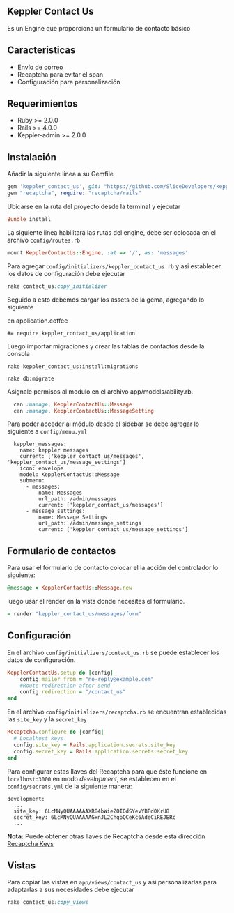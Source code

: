 ## Keppler Contact Us

Es un Engine que proporciona un formulario de contacto básico

## Caracteristicas

- Envío de correo
- Recaptcha para evitar el span
- Configuración para personalización

## Requerimientos

* Ruby >= 2.0.0
* Rails >= 4.0.0
* Keppler-admin >= 2.0.0

## Instalación

Añadir la siguiente línea a su Gemfile

```ruby
gem 'keppler_contact_us', git: "https://github.com/SliceDevelopers/keppler_contact_us.git", tag: '1.0.0'
gem "recaptcha", require: "recaptcha/rails"
```

Ubicarse en la ruta del proyecto desde la terminal y ejecutar

```ruby
Bundle install
```

La siguiente linea habilitará las rutas del engine, debe ser colocada en el archivo `config/routes.rb`

```ruby
mount KepplerContactUs::Engine, :at => '/', as: 'messages'
```

Para agregar `config/initializers/keppler_contact_us.rb` y asi establecer los datos de configuración debe ejecutar

```ruby
rake contact_us:copy_initializer
```

Seguido a esto debemos cargar los assets de la gema, agregando lo siguiente

en application.coffee

```
#= require keppler_contact_us/application
```

Luego importar migraciones y crear las tablas de contactos desde la consola

```
rake keppler_contact_us:install:migrations
```
```
rake db:migrate

```
Asignale permisos al modulo en el archivo app/models/ability.rb.

```ruby
  can :manage, KepplerContactUs::Message
  can :manage, KepplerContactUs::MessageSetting
```

Para poder acceder al módulo desde el sidebar se debe agregar lo siguiente a `config/menu.yml`

```
  keppler_messages:
    name: keppler messages
    current: ['keppler_contact_us/messages', 'keppler_contact_us/message_settings']
    icon: envelope
    model: KepplerContactUs::Message
    submenu:
      - messages:
          name: Messages
          url_path: /admin/messages
          current: ['keppler_contact_us/messages']
      - message_settings:
          name: Message Settings
          url_path: /admin/message_settings
          current: ['keppler_contact_us/message_settings']
```

## Formulario de contactos
Para usar el formulario de contacto colocar el la acción del controlador lo siguiente:

```ruby
@message = KepplerContactUs::Message.new
```
luego usar el render en la vista donde necesites el formulario.

```ruby
= render "keppler_contact_us/messages/form"
```

## Configuración

En el archivo `config/initializers/contact_us.rb` se puede establecer los datos de configuración.

```ruby
KepplerContactUs.setup do |config|
	config.mailer_from = "no-reply@example.com"
	#Route redirection after send
	config.redirection = "/contact_us"
end
```

En el archivo `config/initializers/recaptcha.rb` se encuentran establecidas las `site_key` y la `secret_key`

```ruby
Recaptcha.configure do |config|
  # Localhost keys
  config.site_key = Rails.application.secrets.site_key
  config.secret_key = Rails.application.secrets.secret_key
end
```

Para configurar estas llaves del Recaptcha para que éste funcione en `localhost:3000` en modo *development*, se establecen en el `config/secrets.yml` de la siguiente manera:

```
development:
  ...
  site_key: 6LcMNyQUAAAAAAXR84bWieZOIOdSYevYBPd0KrU8
  secret_key: 6LcMNyQUAAAAAGxnJL2ChqpQCeKc6AdeCiREJERc
  ...
 ```

 **Nota:** Puede obtener otras llaves de Recaptcha desde esta dirección [Recaptcha Keys](https://www.google.com/recaptcha/admin#list)

## Vistas

Para copiar las vistas en `app/views/contact_us` y asi personalizarlas para adaptarlas a sus necesidades debe ejecutar

```ruby
rake contact_us:copy_views
```
